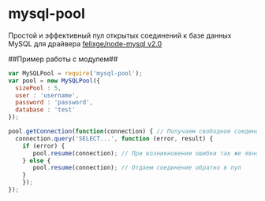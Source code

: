mysql-pool
==========

Простой и эффективный пул открытых соединений к базе данных MySQL для драйвера [felixge/node-mysql v2.0](https://github.com/felixge/node-mysql)

##Пример работы с модулем##
```javascript
var MySQLPool = require('mysql-pool');
var pool = new MySQLPool({
  sizePool : 5,
  user : 'username',
  password : 'password',
  database : 'test'
});

pool.getConnection(function(connection) { // Получаем свободное соединение из пула
  connection.query('SELECT...', function (error, result) {
    if (error) {
       pool.resume(connection); // При возникновении ошибки так же явно надо вернуть соединение в пул.
    } else {
       pool.resume(connection); // Отдаем соединение обратно в пул  
    }
    });
});
```